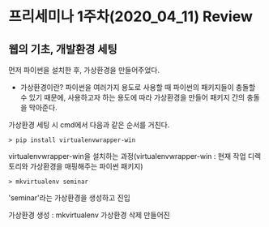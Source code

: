 프리세미나 1주차(2020_04_11) Review
===

웹의 기초, 개발환경 세팅
---
먼저 파이썬을 설치한 후, 가상환경을 만들어주었다.
* 가상환경이란?
파이썬을 여러가지 용도로 사용할 때 파이썬의 패키지들이 충돌할 수 있기 때문에, 
사용하고자 하는 용도에 따라 가상환경을 만들어 패키지 간의 충돌을 막아준다.

가상환경 세팅 시 cmd에서 다음과 같은 순서를 거친다.

    > pip install virtualenvwrapper-win
virtualenvwrapper-win을 설치하는 과정(virtualenvwrapper-win : 현재 작업 디렉토리와 가상환경을 매핑해주는 파이썬 패키지)

    > mkvirtualenv seminar
'seminar'라는 가상환경을 생성하고 진입


가상환경 생성 : mkvirtualenv
가상환경 삭제
만들어진

